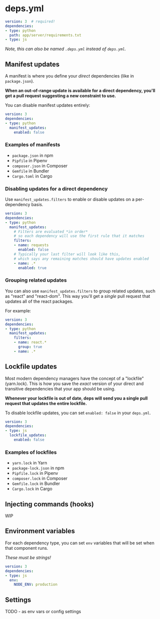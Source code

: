 # deps.yml



```yaml
version: 3  # required!
dependencies:
- type: python
  path: app/server/requirements.txt
- type: js
```

*Note, this can also be named `.deps.yml` instead of `deps.yml`.*

## Manifest updates

A manifest is where you define your *direct* dependencies (like in `package.json`).

**When an out-of-range update is available for a direct dependency,
you'll get a pull request suggesting a new constraint to use.**

You can disable manifest updates entirely:

```yaml
version: 3
dependencies:
- type: python
  manifest_updates:
    enabled: false
```

### Examples of manifests

- `package.json` in npm
- `Pipfile` in Pipenv
- `composer.json` in Composer
- `Gemfile` in Bundler
- `Cargo.toml` in Cargo

### Disabling updates for a direct dependency

Use `manifest_updates.filters` to enable or disable updates on a per-dependency basis.

```yaml
version: 3
dependencies:
- type: python
  manifest_updates:
    # Filters are evaluated *in order*
    # so each dependency will use the first rule that it matches
    filters:
    - name: requests
      enabled: false
    # Typically your last filter will look like this,
    # which says any remaining matches should have updates enabled
    - name: .*
      enabled: true
```

### Grouping related updates

You can also use `manifest_updates.filters` to group related updates,
such as "react" and "react-dom". This way you'll get a *single* pull request that updates all of the react packages.

For example:

```yaml
version: 3
dependencies:
- type: python
  manifest_updates:
    filters:
    - name: react.*
      group: true
    - name: .*
```

## Lockfile updates

Most modern dependency managers have the concept of a "lockfile" (yarn.lock).
This is how you save the *exact* version of your direct and transitive dependencies that your app should be using.

**Whenever your lockfile is out of date,
deps will send you a single pull request that updates the entire lockfile.**

To disable lockfile updates, you can set `enabled: false` in your `deps.yml`.

```yaml
version: 3
dependencies:
- type: js
  lockfile_updates:
    enabled: false
```

### Examples of lockfiles

- `yarn.lock` in Yarn
- `package-lock.json` in npm
- `Pipfile.lock` in Pipenv
- `composer.lock` in Composer
- `Gemfile.lock` in Bundler
- `Cargo.lock` in Cargo

## Injecting commands (hooks)

WIP

## Environment variables

For each dependency type,
you can set `env` variables that will be set when that component runs.

*These must be strings!*

```yaml
version: 3
dependencies:
- type: js
  env:
    NODE_ENV: production
```

## Settings

TODO - as env vars or config settings
